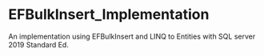 # EFBulkInsert_Implementation
An implementation using EFBulkInsert and LINQ to Entities with SQL server 2019 Standard Ed.

